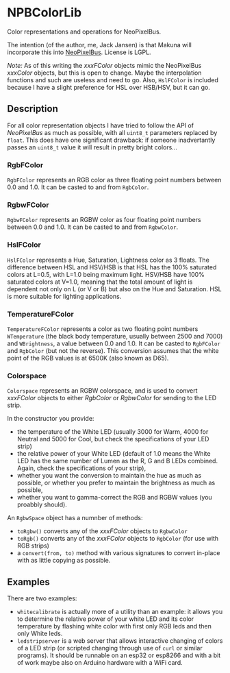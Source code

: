 # NPBColorLib
Color representations and operations for NeoPixelBus.

The intention (of the author, me, Jack Jansen) is that Makuna will incorporate this into [NeoPixelBus](https://github.com/Makuna/NeoPixelBus). License
is LGPL.

_Note:_ As of this writing the _xxxFColor_ objects mimic the NeoPixelBus _xxxColor_ objects, but this is open to change. Maybe the interpolation functions and such are useless and need to go. Also, `HslFColor` is included because I have a slight preference for HSL over HSB/HSV, but it can go.

## Description

For all color representation objects I have tried to follow the API of _NeoPixelBus_ as much as possible, with all `uint8_t` parameters replaced by `float`. This does have one significant drawback: if someone inadvertantly passes an `uint8_t` value it will result in pretty bright colors...

### RgbFColor

`RgbFColor` represents an RGB color as three floating point numbers between 0.0 and 1.0. It can be casted
to and from `RgbColor`.

### RgbwFColor

`RgbwFColor` represents an RGBW color as four floating point numbers between 0.0 and 1.0. It can be casted
to and from `RgbwColor`.

### HslFColor

`HslFColor` represents a Hue, Saturation, Lightness color as 3 floats. The difference between HSL and HSV/HSB is that HSL has the 100% saturated colors at L=0.5, with L=1.0 being maximum light. HSV/HSB have 100% saturated colors at V=1.0, meaning that the total amount of light is dependent not only on L (or V or B) but also on the Hue and Saturation. HSL is more suitable for lighting applications.

### TemperatureFColor

`TemperatureFColor` represents a color as two floating point numbers `WTemperature` (the black body temperature, usually between 2500 and 7000) and `WBrightness`, a value between 0.0 and 1.0. It can be casted to `RgbFColor` and `RgbColor` (but not the reverse). This conversion assumes that the white point of the RGB values is at 6500K (also known as D65).

### Colorspace

`Colorspace` represents an RGBW colorspace, and is used to convert _xxxFColor_ objects to either _RgbColor_ or _RgbwColor_ for sending to the LED strip.

In the constructor you provide:

- the temperature of the White LED (usually 3000 for Warm, 4000 for Neutral and 5000 for Cool, but check the specifications of your LED strip)
- the relative power of your White LED (default of 1.0 means the White LED has the same number of Lumen as the R, G and B LEDs combined. Again, check the specifications of your strip),
- whether you want the conversion to maintain the hue as much as possible, or whether you prefer to maintain the brightness as much as possible,
- whether you want to gamma-correct the RGB and RGBW values (you proabbly should).

An `RgbwSpace` object has a numnber of methods:

- `toRgbw()` converts any of the _xxxFColor_ objects to `RgbwColor`
- `toRgb()` converts any of the _xxxFColor_ objects to `RgbColor` (for use with RGB strips)
- a `convert(from, to)` method with various signatures to convert in-place with as little copying as possible.

## Examples

There are two examples:

- `whitecalibrate` is actually more of a utility than an example: it allows you to determine the relative power of your white LED and its color temperature by flashing white color with first only RGB leds and then only White leds.
- `ledstripserver` is a web server that allows interactive changing of colors of a LED strip (or scripted changing through use of `curl` or similar programs). It should be runnable on an esp32 or esp8266 and with a bit of work maybe also on Arduino hardware with a WiFi card.


